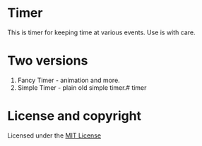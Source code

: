 Timer
=====

This is timer for keeping time at various events. Use is with care.

Two versions
============

1. Fancy Timer - animation and more.
2. Simple Timer - plain old simple timer.# timer




License and copyright
====================
Licensed under the [MIT License](LICENSE.txt)